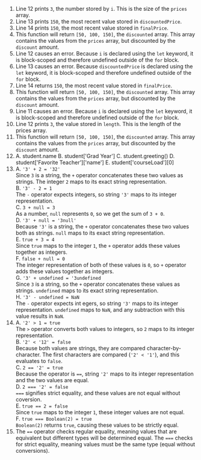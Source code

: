1. Line 12 prints `3`, the number stored by `i`. This is the size of the `prices` array.
2. Line 13 prints `150`, the most recent value stored in `discountedPrice`.
3. Line 14 prints `150`, the most recent value stored in `finalPrice`.
4. This function will return `[50, 100, 150]`, the `discounted` array. This array contains the values from the `prices` array, but discounted by the `discount` amount.
5. Line 12 causes an error. Because `i` is declared using the `let` keyword, it is block-scoped and therefore undefined outside of the `for` block.
6. Line 13 causes an error. Because `discountedPrice` is declared using the `let` keyword, it is block-scoped and therefore undefined outside of the `for` block.
7. Line 14 returns `150`, the most recent value stored in `finalPrice`.
8. This function will return `[50, 100, 150]`, the `discounted` array. This array contains the values from the `prices` array, but discounted by the `discount` amount.
9. Line 11 causes an error. Because `i` is declared using the `let` keyword, it is block-scoped and therefore undefined outside of the `for` block.
10. Line 12 prints `3`, the value stored in `length`. This is the length of the prices array.
11. This function will return `[50, 100, 150]`, the `discounted` array. This array contains the values from the `prices` array, but discounted by the `discount` amount.
12. A. student.name
    B. student['Grad Year']
    C. student.greeting()
    D. student['Favorite Teacher']['name']
    E. student['courseLoad'][0]
13. A. `'3' + 2 = '32'` <br>
    Since `3` is a string, the `+` operator concatenates these two values as strings. The integer `2` maps to its exact string representation. <br>
    B. `'3' - 2 = 1` <br>
    The `-` operator expects integers, so string `'3'` maps to its integer representation. <br>
    C. `3 + null = 3` <br>
    As a number, `null` represents `0`, so  we get the sum of `3 + 0`. <br>
    D. `'3' + null = '3null'` <br>
    Because `'3'` is a string, the `+` operator concatenates these two values both as strings. `null` maps to its exact string representation. <br>
    E. `true + 3 = 4` <br>
    Since `true` maps to the integer `1`, the `+` operator adds these values together as integers. <br>
    F. `false + null = 0` <br>
    The integer representation of both of these values is `0`, so `+` operator adds these values together as integers. <br>
    G. `'3' + undefined = '3undefined` <br>
    Since `3` is a string, so the `+` operator concatenates these values as strings. `undefined` maps to its exact string representation. <br>
    H. `'3' - undefined = NaN` <br>
    The `-` operator expects int egers, so string `'3'` maps to its integer representation. `undefined` maps to `NaN`, and any subtraction with this value results in `NaN`. 
14. A. `'2' > 1 = true` <br>
    The `>` operator converts both values to integers, so `2` maps to its integer representation. <br>
    B. `'2' < '12' = false` <br>
    Because both values are strings, they are compared character-by-character. The first characters are compared (`'2' < '1'`), and this evaluates to `false`. <br>
    C. `2 == '2' = true` <br>
    Because the operator is `==`, string `'2'` maps to its integer representation and the two values are equal. <br>
    D. `2 === '2' = false` <br>
    `===` signifies strict equality, and these values are not equal without coversion. <br>
    E. `true == 2 = false` <br>
    Since `true` maps to the integer `1`, these integer values are not equal. <br>
    F. `true === Boolean(2) = true` <br>
    `Boolean(2)` returns `true`, causing these values to be strictly equal. <br>
15. The `==` operator checks regular equality, meaning values that are equivalent but different types will be determined equal. The `===` checks for strict equality, meaning values must be the same type (equal without conversions).
